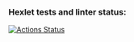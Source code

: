 ### Hexlet tests and linter status:
[![Actions Status](https://github.com/Idzanaagi/qa-auto-engineer-javascript-project-67/actions/workflows/hexlet-check.yml/badge.svg)](https://github.com/Idzanaagi/qa-auto-engineer-javascript-project-67/actions)